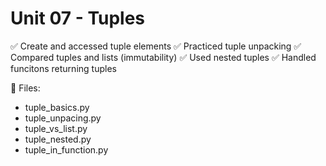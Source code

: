 # Unit 07 - Tuples

✅ Create and accessed tuple elements
✅ Practiced tuple unpacking
✅ Compared tuples and lists (immutability)
✅ Used nested tuples
✅ Handled funcitons returning tuples

📁 Files:
-   tuple_basics.py
-   tuple_unpacing.py
-   tuple_vs_list.py
-   tuple_nested.py
-   tuple_in_function.py